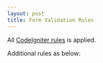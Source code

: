 ```yaml
---
layout: post
title: Form Validation Rules
---
```


All [CodeIgniter rules](http://www.codeigniter.com/user_guide/libraries/form_validation.html?highlight=form_validation#rule-reference) is applied.

Additional rules as below:
